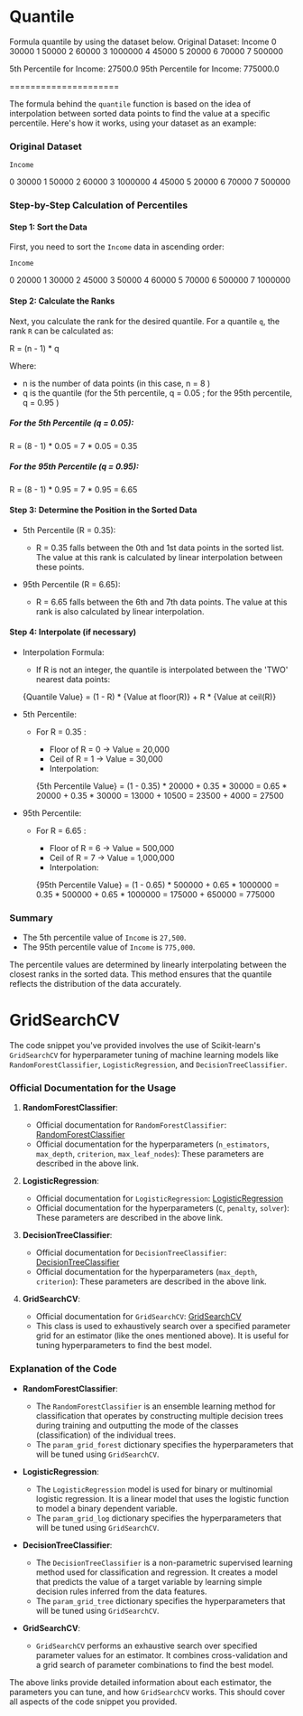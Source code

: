 # Quantile
Formula quantile by using the dataset below.
Original Dataset:
    Income
0    30000
1    50000
2    60000
3  1000000
4    45000
5    20000
6    70000
7   500000

5th Percentile for Income: 27500.0
95th Percentile for Income: 775000.0

=====================

The formula behind the `quantile` function is based on the idea of interpolation between sorted data points to find the value at a specific percentile. Here's how it works, using your dataset as an example:

### Original Dataset

    Income
0    30000
1    50000
2    60000
3  1000000
4    45000
5    20000
6    70000
7   500000

### Step-by-Step Calculation of Percentiles

#### Step 1: Sort the Data
First, you need to sort the `Income` data in ascending order:

    Income
0    20000
1    30000
2    45000
3    50000
4    60000
5    70000
6   500000
7  1000000

#### Step 2: Calculate the Ranks
Next, you calculate the rank for the desired quantile. For a quantile `q`, the rank `R` can be calculated as:

 R = (n - 1) * q 

Where:
-  n  is the number of data points (in this case,  n = 8 )
-  q  is the quantile (for the 5th percentile,  q = 0.05 ; for the 95th percentile,  q = 0.95 )

##### For the 5th Percentile (q = 0.05):
 R = (8 - 1) * 0.05 = 7 * 0.05 = 0.35 

##### For the 95th Percentile (q = 0.95):
 R = (8 - 1) * 0.95 = 7 * 0.95 = 6.65 

#### Step 3: Determine the Position in the Sorted Data

- 5th Percentile (R = 0.35):
  -  R = 0.35  falls between the 0th and 1st data points in the sorted list. The value at this rank is calculated by linear interpolation between these points.

- 95th Percentile (R = 6.65):
  -  R = 6.65  falls between the 6th and 7th data points. The value at this rank is also calculated by linear interpolation.

#### Step 4: Interpolate (if necessary)

- Interpolation Formula:
  - If  R  is not an integer, the quantile is interpolated between the 'TWO' nearest data points:
  
   {Quantile Value} = (1 - R) * {Value at floor(R)} + R * {Value at ceil(R)} 

- 5th Percentile:
  - For  R = 0.35 :
    - Floor of  R = 0  → Value = 20,000
    - Ceil of  R = 1  → Value = 30,000
    - Interpolation:
    
    {5th Percentile Value} = 
        (1 - 0.35) * 20000 + 0.35 * 30000 = 
        0.65 * 20000 + 0.35 * 30000 = 
        13000 + 10500 = 23500 + 4000 = 27500
    
- 95th Percentile:
  - For  R = 6.65 :
    - Floor of  R = 6  → Value = 500,000
    - Ceil of  R = 7  → Value = 1,000,000
    - Interpolation:
    
    {95th Percentile Value} = 
        (1 - 0.65) * 500000 + 0.65 * 1000000 = 
        0.35 * 500000 + 0.65 * 1000000 = 
        175000 + 650000 = 775000
    

### Summary

- The 5th percentile value of `Income` is `27,500`.
- The 95th percentile value of `Income` is `775,000`.

The percentile values are determined by linearly interpolating between the closest ranks in the sorted data. This method ensures that the quantile reflects the distribution of the data accurately.

# GridSearchCV
The code snippet you've provided involves the use of Scikit-learn's `GridSearchCV` for hyperparameter tuning of machine learning models like `RandomForestClassifier`, `LogisticRegression`, and `DecisionTreeClassifier`.

### Official Documentation for the Usage

1. **RandomForestClassifier**:
   - Official documentation for `RandomForestClassifier`: [RandomForestClassifier](https://scikit-learn.org/stable/modules/generated/sklearn.ensemble.RandomForestClassifier.html)
   - Official documentation for the hyperparameters (`n_estimators`, `max_depth`, `criterion`, `max_leaf_nodes`): These parameters are described in the above link.

2. **LogisticRegression**:
   - Official documentation for `LogisticRegression`: [LogisticRegression](https://scikit-learn.org/stable/modules/generated/sklearn.linear_model.LogisticRegression.html)
   - Official documentation for the hyperparameters (`C`, `penalty`, `solver`): These parameters are described in the above link.

3. **DecisionTreeClassifier**:
   - Official documentation for `DecisionTreeClassifier`: [DecisionTreeClassifier](https://scikit-learn.org/stable/modules/generated/sklearn.tree.DecisionTreeClassifier.html)
   - Official documentation for the hyperparameters (`max_depth`, `criterion`): These parameters are described in the above link.

4. **GridSearchCV**:
   - Official documentation for `GridSearchCV`: [GridSearchCV](https://scikit-learn.org/stable/modules/generated/sklearn.model_selection.GridSearchCV.html)
   - This class is used to exhaustively search over a specified parameter grid for an estimator (like the ones mentioned above). It is useful for tuning hyperparameters to find the best model.

### Explanation of the Code

- **RandomForestClassifier**: 
  - The `RandomForestClassifier` is an ensemble learning method for classification that operates by constructing multiple decision trees during training and outputting the mode of the classes (classification) of the individual trees.
  - The `param_grid_forest` dictionary specifies the hyperparameters that will be tuned using `GridSearchCV`.

- **LogisticRegression**:
  - The `LogisticRegression` model is used for binary or multinomial logistic regression. It is a linear model that uses the logistic function to model a binary dependent variable.
  - The `param_grid_log` dictionary specifies the hyperparameters that will be tuned using `GridSearchCV`.

- **DecisionTreeClassifier**:
  - The `DecisionTreeClassifier` is a non-parametric supervised learning method used for classification and regression. It creates a model that predicts the value of a target variable by learning simple decision rules inferred from the data features.
  - The `param_grid_tree` dictionary specifies the hyperparameters that will be tuned using `GridSearchCV`.

- **GridSearchCV**:
  - `GridSearchCV` performs an exhaustive search over specified parameter values for an estimator. It combines cross-validation and a grid search of parameter combinations to find the best model.

The above links provide detailed information about each estimator, the parameters you can tune, and how `GridSearchCV` works. This should cover all aspects of the code snippet you provided.
